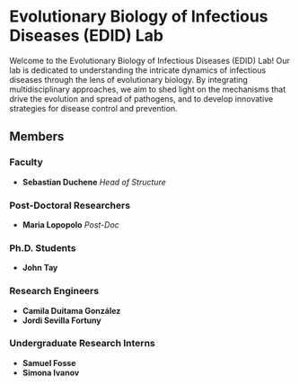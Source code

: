 # Evolutionary Biology of Infectious Diseases (EDID) Lab

Welcome to the Evolutionary Biology of Infectious Diseases (EDID) Lab! Our lab is dedicated to understanding the intricate dynamics of infectious diseases through the lens of evolutionary biology. By integrating multidisciplinary approaches, we aim to shed light on the mechanisms that drive the evolution and spread of pathogens, and to develop innovative strategies for disease control and prevention.

## Members

### Faculty
- **Sebastian Duchene**
  *Head of Structure*

### Post-Doctoral Researchers
- **Maria Lopopolo**
  *Post-Doc*

### Ph.D. Students
- **John Tay**

### Research Engineers
- **Camila Duitama González**
- **Jordi Sevilla Fortuny**

### Undergraduate Research Interns
- **Samuel Fosse**
- **Simona Ivanov**